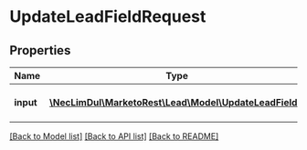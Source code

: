 # UpdateLeadFieldRequest

## Properties

Name | Type | Description | Notes
------------ | ------------- | ------------- | -------------
**input** | [**\NecLimDul\MarketoRest\Lead\Model\UpdateLeadField[]**](UpdateLeadField.md) | Single lead field for input | 

[[Back to Model list]](../README.md#documentation-for-models) [[Back to API list]](../README.md#documentation-for-api-endpoints) [[Back to README]](../README.md)
